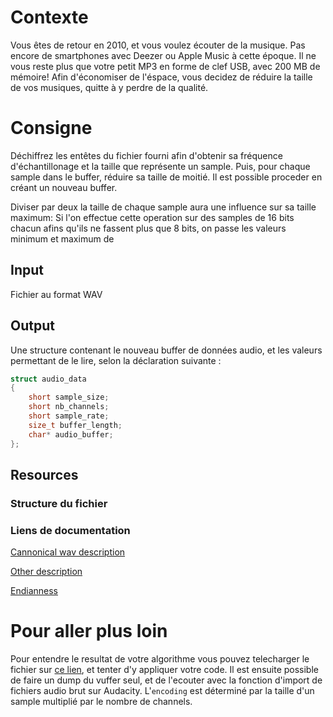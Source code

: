 # Contexte

Vous êtes de retour en 2010, et vous voulez écouter de la musique. Pas encore de smartphones avec Deezer ou Apple Music à cette époque. Il ne vous reste plus que votre petit MP3 en forme de clef USB, avec 200 MB de mémoire! Afin d'économiser de l'éspace, vous decidez de réduire la taille de vos musiques, quitte à y perdre de la qualité. 

# Consigne
Déchiffrez les entêtes du fichier fourni afin d'obtenir sa fréquence d'échantillonage et la taille que représente un sample. Puis, pour chaque sample dans le buffer, réduire sa taille de moitié. Il est possible proceder en créant un nouveau buffer.

Diviser par deux la taille de chaque sample aura une influence sur sa taille maximum: 
Si l'on effectue cette operation sur des samples de 16 bits chacun afins qu'ils ne fassent plus que 8 bits, on passe les valeurs minimum et maximum de 


## Input
Fichier au format WAV

## Output
Une structure contenant le nouveau buffer de données audio, et les valeurs permettant de le lire, selon la déclaration suivante :

```C
struct audio_data
{
    short sample_size;
    short nb_channels;
    short sample_rate;
    size_t buffer_length;
    char* audio_buffer;
};
```

## Resources

### Structure du fichier 




### Liens de documentation
[Cannonical wav description](http://soundfile.sapp.org/doc/WaveFormat/)

[Other description](http://www.lightlink.com/tjweber/StripWav/Canon.html)

[Endianness](https://en.wikipedia.org/wiki/Endianness)

# Pour aller plus loin

Pour entendre le resultat de votre algorithme vous pouvez telecharger le fichier sur [ce lien](), et tenter d'y appliquer votre code. Il est ensuite possible de faire un dump du vuffer seul, et de l'ecouter avec la fonction d'import de fichiers audio brut sur Audacity. L'`encoding` est déterminé par la taille d'un sample multiplié par le nombre de channels.